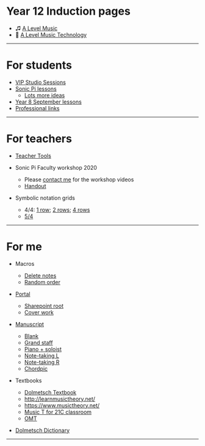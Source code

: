 
<!--

# Learning

* [Sonic Pi resources](http://ereed.gitbook.io)
* [View repo](https://github.com/MrReedSWCHS/mrreedswchs.github.io)

-->

# Year 12 Induction pages

* &#9835; [A Level Music](mu-induction2021/index.html)
* &#x1F3A4; [A Level Music Technology](mt-induction2021/index.html)


<hr>


# For students

* [VIP Studio Sessions](https://swchsmusic.gitbook.io/y8-music/vip-studio-sessions/logging-in)
* [Sonic Pi lessons](https://ereed.gitbook.io/learn-sonic-pi/faq)
	* [Lots more ideas](https://sonic-pi.mehackit.org/exercises/en/01-introduction/01-introduction.html)
* [Year 8 September lessons](https://swchsmusic.gitbook.io/y8-music/)
* [Professional links](links.html)

<hr>

# For teachers

* [Teacher Tools](/teacher-tools)

* Sonic Pi Faculty workshop 2020
	* Please [contact me](mailto:ereed@swchs.net) for the workshop videos
	* [Handout](handout.html)

* Symbolic notation grids
	* 4/4: [1 row](symbolic/symbolic8s.htm); [2 rows](symbolic/symbolic8s_2.htm); [4 rows](symbolic/symbolic8s_4.htm)
	* [5/4](symbolic/symbolic54.htm)


<hr>

# For me

* Macros
	* [Delete notes](macros\del_notes.txt)
	* [Random order](macros\shuffle_slides.txt)
* [Portal](https://portal.office.com)
  * [Sharepoint root](https://swchs365.sharepoint.com/sites/MusicDepartment/Shared%20Documents/Forms/AllItems.aspx)
  * [Cover work](https://swchs365.sharepoint.com/sites/SettingCoverforAbsence)
* [Manuscript](https://www.dolmetsch.com/manuscriptpaper.htm)
	* [Blank](https://www.dolmetsch.com/blankmanuscript6portwiderule.pdf)
	* [Grand staff](https://www.dolmetsch.com/blankmanuscriptpiano4large.pdf)
	* [Piano + soloist](http://www.musicsheaf.com/cgi-bin/mspaper?name=blank3x4&type=pdf)
	* [Note-taking L](http://www.musicsheaf.com/cgi-bin/mspaper?name=theoryr12&type=pdf)
	* [Note-taking R](http://www.musicsheaf.com/cgi-bin/mspaper?name=theoryl12&type=pdf)
	* [Chordpic](https://chordpic.com/)

* Textbooks
	* [Dolmetsch Textbook](https://www.dolmetsch.com/theoryintro.htm)
	* <http://learnmusictheory.net/>
	* <https://www.musictheory.net/>
	* [Music T for 21C classroom](https://musictheory.pugetsound.edu/mt21c/ExamplesWithAugmentedSixthChords.html)
	* [OMT](http://openmusictheory.com/contents.html)
	
* [Dolmetsch Dictionary](https://www.dolmetsch.com/theoryindex.htm)

<hr>

